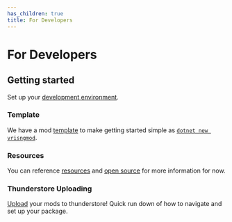 ```yaml
---
has_children: true
title: For Developers
---
```

# For Developers

## Getting started
Set up your [development environment](./development_setup.md).

### Template
We have a mod [template](./template.md) to make getting started simple as [`dotnet new vrisngmod`](./template.md).

### Resources
You can reference [resources](./resources.md) and [open source](./open%20source.md) for more information for now.

### Thunderstore Uploading
[Upload](./upload_to_thunderstore.md) your mods to thunderstore! Quick run down of how to navigate and set up your package.
